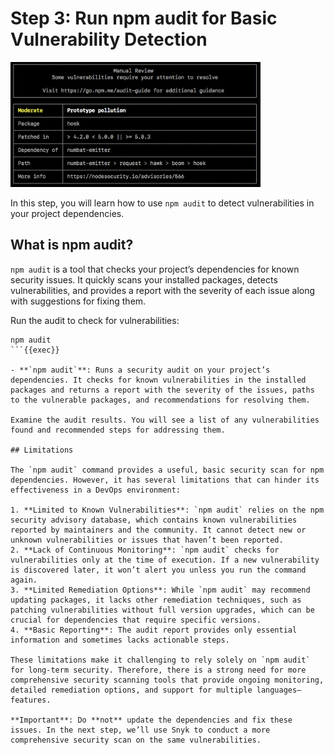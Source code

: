 # Step 3: Run npm audit for Basic Vulnerability Detection

<img src="../assets/npmaudit.png" height="200">

In this step, you will learn how to use `npm audit` to detect vulnerabilities in your project dependencies.

## What is npm audit?

`npm audit` is a tool that checks your project’s dependencies for known security issues. It quickly scans your installed packages, detects vulnerabilities, and provides a report with the severity of each issue along with suggestions for fixing them.

Run the audit to check for vulnerabilities:

```plain
npm audit
```{{exec}}

- **`npm audit`**: Runs a security audit on your project’s dependencies. It checks for known vulnerabilities in the installed packages and returns a report with the severity of the issues, paths to the vulnerable packages, and recommendations for resolving them.

Examine the audit results. You will see a list of any vulnerabilities found and recommended steps for addressing them.

## Limitations

The `npm audit` command provides a useful, basic security scan for npm dependencies. However, it has several limitations that can hinder its effectiveness in a DevOps environment:

1. **Limited to Known Vulnerabilities**: `npm audit` relies on the npm security advisory database, which contains known vulnerabilities reported by maintainers and the community. It cannot detect new or unknown vulnerabilities or issues that haven’t been reported.
2. **Lack of Continuous Monitoring**: `npm audit` checks for vulnerabilities only at the time of execution. If a new vulnerability is discovered later, it won’t alert you unless you run the command again.
3. **Limited Remediation Options**: While `npm audit` may recommend updating packages, it lacks other remediation techniques, such as patching vulnerabilities without full version upgrades, which can be crucial for dependencies that require specific versions.
4. **Basic Reporting**: The audit report provides only essential information and sometimes lacks actionable steps. 

These limitations make it challenging to rely solely on `npm audit` for long-term security. Therefore, there is a strong need for more comprehensive security scanning tools that provide ongoing monitoring, detailed remediation options, and support for multiple languages—features. 

**Important**: Do **not** update the dependencies and fix these issues. In the next step, we’ll use Snyk to conduct a more comprehensive security scan on the same vulnerabilities.
